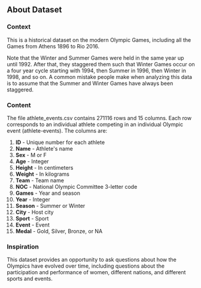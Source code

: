 ## About Dataset

### Context

This is a historical dataset on the modern Olympic Games, including all the Games from Athens 1896 to Rio 2016.

Note that the Winter and Summer Games were held in the same year up until 1992. After that, they staggered them such that Winter Games occur on a four year cycle starting with 1994, then Summer in 1996, then Winter in 1998, and so on. A common mistake people make when analyzing this data is to assume that the Summer and Winter Games have always been staggered.

### Content

The file athlete_events.csv contains 271116 rows and 15 columns. Each row corresponds to an individual athlete competing in an individual Olympic event (athlete-events). The columns are:

1. **ID** - Unique number for each athlete
2. **Name** - Athlete's name
3. **Sex** - M or F
4. **Age** - Integer
5. **Height** - In centimeters
6. **Weight** - In kilograms
7. **Team** - Team name
8. **NOC** - National Olympic Committee 3-letter code
9. **Games** - Year and season
10. **Year** - Integer
11. **Season** - Summer or Winter
12. **City** - Host city
13. **Sport** - Sport
14. **Event** - Event
15. **Medal** - Gold, Silver, Bronze, or NA

### Inspiration

This dataset provides an opportunity to ask questions about how the Olympics have evolved over time, including questions about the participation and performance of women, different nations, and different sports and events.
